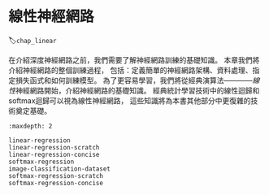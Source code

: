 # 線性神經網路
:label:`chap_linear`

在介紹深度神經網路之前，我們需要了解神經網路訓練的基礎知識。
本章我們將介紹神經網路的整個訓練過程，
包括：定義簡單的神經網路架構、資料處理、指定損失函式和如何訓練模型。
為了更容易學習，我們將從經典演算法————*線性*神經網路開始，介紹神經網路的基礎知識。
經典統計學習技術中的線性迴歸和softmax迴歸可以視為線性神經網路，
這些知識將為本書其他部分中更復雜的技術奠定基礎。

```toc
:maxdepth: 2

linear-regression
linear-regression-scratch
linear-regression-concise
softmax-regression
image-classification-dataset
softmax-regression-scratch
softmax-regression-concise
```
